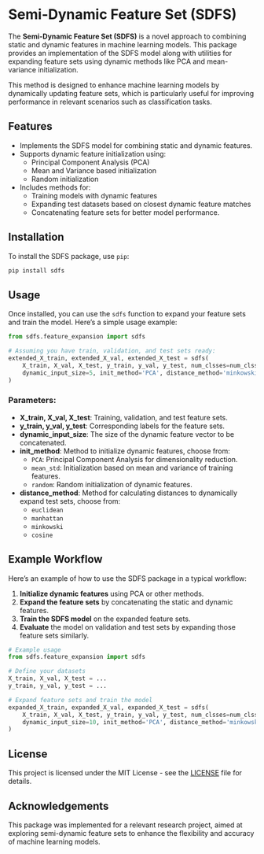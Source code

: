 # Semi-Dynamic Feature Set (SDFS)

The **Semi-Dynamic Feature Set (SDFS)** is a novel approach to combining static and dynamic features in machine learning models. This package provides an implementation of the SDFS model along with utilities for expanding feature sets using dynamic methods like PCA and mean-variance initialization.

This method is designed to enhance machine learning models by dynamically updating feature sets, which is particularly useful for improving performance in relevant scenarios such as classification tasks.

## Features
- Implements the SDFS model for combining static and dynamic features.
- Supports dynamic feature initialization using:
  - Principal Component Analysis (PCA)
  - Mean and Variance based initialization
  - Random initialization
- Includes methods for:
  - Training models with dynamic features
  - Expanding test datasets based on closest dynamic feature matches
  - Concatenating feature sets for better model performance.

## Installation

To install the SDFS package, use `pip`:

```bash
pip install sdfs
```
## Usage

Once installed, you can use the `sdfs` function to expand your feature sets and train the model. Here’s a simple usage example:

```python
from sdfs.feature_expansion import sdfs

# Assuming you have train, validation, and test sets ready:
extended_X_train, extended_X_val, extended_X_test = sdfs(
    X_train, X_val, X_test, y_train, y_val, y_test, num_clsses=num_clsses,
    dynamic_input_size=5, init_method='PCA', distance_method='minkowski'
)
```
### Parameters:

- **X_train, X_val, X_test**: Training, validation, and test feature sets.
- **y_train, y_val, y_test**: Corresponding labels for the feature sets.
- **dynamic_input_size**: The size of the dynamic feature vector to be concatenated.
- **init_method**: Method to initialize dynamic features, choose from:
  - `PCA`: Principal Component Analysis for dimensionality reduction.
  - `mean_std`: Initialization based on mean and variance of training features.
  - `random`: Random initialization of dynamic features.
- **distance_method**: Method for calculating distances to dynamically expand test sets, choose from:
  - `euclidean`
  - `manhattan`
  - `minkowski`
  - `cosine`
## Example Workflow

Here’s an example of how to use the SDFS package in a typical workflow:

1. **Initialize dynamic features** using PCA or other methods.
2. **Expand the feature sets** by concatenating the static and dynamic features.
3. **Train the SDFS model** on the expanded feature sets.
4. **Evaluate** the model on validation and test sets by expanding those feature sets similarly.

```python
# Example usage
from sdfs.feature_expansion import sdfs

# Define your datasets
X_train, X_val, X_test = ...
y_train, y_val, y_test = ...

# Expand feature sets and train the model
expanded_X_train, expanded_X_val, expanded_X_test = sdfs(
    X_train, X_val, X_test, y_train, y_val, y_test, num_clsses=num_clsses,
    dynamic_input_size=10, init_method='PCA', distance_method='minkowski'
)
```
## License

This project is licensed under the MIT License - see the [LICENSE](LICENSE.txt) file for details.

## Acknowledgements

This package was implemented for a relevant research project, aimed at exploring semi-dynamic feature sets to enhance the flexibility and accuracy of machine learning models.
